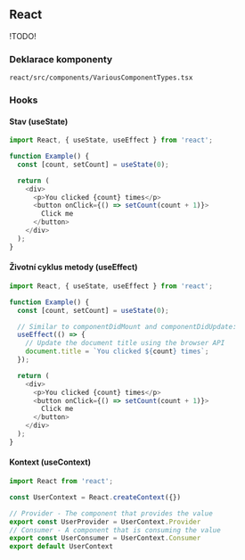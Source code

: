 ## React

!TODO!

### Deklarace komponenty

```include:typescript
react/src/components/VariousComponentTypes.tsx
```

### Hooks

#### Stav (useState)

```typescript jsx
import React, { useState, useEffect } from 'react';

function Example() {
  const [count, setCount] = useState(0);

  return (
    <div>
      <p>You clicked {count} times</p>
      <button onClick={() => setCount(count + 1)}>
        Click me
      </button>
    </div>
  );
}
```

#### Životní cyklus metody (useEffect)

```typescript jsx
import React, { useState, useEffect } from 'react';

function Example() {
  const [count, setCount] = useState(0);

  // Similar to componentDidMount and componentDidUpdate:
  useEffect(() => {
    // Update the document title using the browser API
    document.title = `You clicked ${count} times`;
  });

  return (
    <div>
      <p>You clicked {count} times</p>
      <button onClick={() => setCount(count + 1)}>
        Click me
      </button>
    </div>
  );
}
```

#### Kontext (useContext)

```typescript jsx
import React from 'react';

const UserContext = React.createContext({})

// Provider - The component that provides the value
export const UserProvider = UserContext.Provider
// Consumer - A component that is consuming the value
export const UserConsumer = UserContext.Consumer
export default UserContext
```
